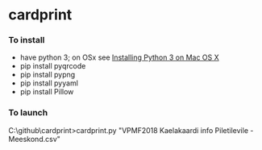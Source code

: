 # cardprint

### To install
- have python 3; on OSx see [Installing Python 3 on Mac OS X](https://docs.python-guide.org/starting/install3/osx/)
- pip install pyqrcode
- pip install pypng
- pip install pyyaml
- pip install Pillow


### To launch
C:\github\cardprint>cardprint.py "VPMF2018 Kaelakaardi info Piletilevile - Meeskond.csv"

